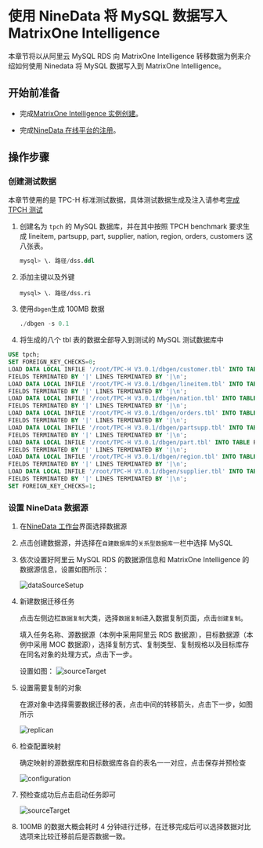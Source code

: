 # 使用 NineData 将 MySQL 数据写入 MatrixOne Intelligence

本章节将以从阿里云 MySQL RDS 向 MatrixOne Intelligence 转移数据为例来介绍如何使用 Ninedata 将 MySQL 数据写入到 MatrixOne Intelligence。

## 开始前准备

- 完成[MatrixOne Intelligence 实例创建](../Get-Started/quickstart.md)。
  
- 完成[NineData 在线平台的注册](https://console.ninedata.cloud/user/register)。

## 操作步骤

### 创建测试数据

本章节使用的是 TPC-H 标准测试数据，具体测试数据生成及注入请参考[完成 TPCH 测试](https://docs.matrixorigin.cn/v24.2.0.0/MatrixOne/Test/performance-testing/TPCH-test-with-matrixone/)

1. 创建名为 `tpch` 的 MySQL 数据库，并在其中按照 TPCH benchmark 要求生成 lineitem, partsupp, part, supplier, nation, region, orders, customers 这八张表。

    ```sql
    mysql> \. 路径/dss.ddl
    ```

2. 添加主键以及外键

    ```shell
    mysql> \. 路径/dss.ri
    ```

3. 使用`dbgen`生成 100MB 数据

    ```sql
    ./dbgen -s 0.1
    ```

4. 将生成的八个 tbl 表的数据全部导入到测试的 MySQL 测试数据库中

  ```sql
  USE tpch;
  SET FOREIGN_KEY_CHECKS=0;
  LOAD DATA LOCAL INFILE '/root/TPC-H V3.0.1/dbgen/customer.tbl' INTO TABLE CUSTOMER
  FIELDS TERMINATED BY '|' LINES TERMINATED BY '|\n';
  LOAD DATA LOCAL INFILE '/root/TPC-H V3.0.1/dbgen/lineitem.tbl' INTO TABLE LINEITEM
  FIELDS TERMINATED BY '|' LINES TERMINATED BY '|\n';
  LOAD DATA LOCAL INFILE '/root/TPC-H V3.0.1/dbgen/nation.tbl' INTO TABLE NATION
  FIELDS TERMINATED BY '|' LINES TERMINATED BY '|\n';
  LOAD DATA LOCAL INFILE '/root/TPC-H V3.0.1/dbgen/orders.tbl' INTO TABLE ORDERS
  FIELDS TERMINATED BY '|' LINES TERMINATED BY '|\n';
  LOAD DATA LOCAL INFILE '/root/TPC-H V3.0.1/dbgen/partsupp.tbl' INTO TABLE PARTSUPP
  FIELDS TERMINATED BY '|' LINES TERMINATED BY '|\n';
  LOAD DATA LOCAL INFILE '/root/TPC-H V3.0.1/dbgen/part.tbl' INTO TABLE PART
  FIELDS TERMINATED BY '|' LINES TERMINATED BY '|\n';
  LOAD DATA LOCAL INFILE '/root/TPC-H V3.0.1/dbgen/region.tbl' INTO TABLE REGION
  FIELDS TERMINATED BY '|' LINES TERMINATED BY '|\n';
  LOAD DATA LOCAL INFILE '/root/TPC-H V3.0.1/dbgen/supplier.tbl' INTO TABLE SUPPLIER
  FIELDS TERMINATED BY '|' LINES TERMINATED BY '|\n';
  SET FOREIGN_KEY_CHECKS=1;
  ```

### 设置 NineData 数据源

1. 在[NineData 工作台](https://console.ninedata.cloud/home/main)界面选择数据源

2. 点击创建数据源，并选择在`自建数据库`的`关系型数据库`一栏中选择 MySQL

3. 依次设置好阿里云 MySQL RDS 的数据源信息和 MatrixOne Intelligence 的数据源信息，设置如图所示：

   ![dataSourceSetup](https://community-shared-data-1308875761.cos.ap-beijing.myqcloud.com/artwork/mocdocs/import/ninedata/dataSourceSetup.png)

4. 新建数据迁移任务

      点击左侧边栏`数据复制`大类，选择`数据复制`进入数据复制页面，点击`创建复制`。

      填入任务名称、源数据源（本例中采用阿里云 RDS 数据源），目标数据源（本例中采用 MOC 数据源），选择复制方式、复制类型、复制规格以及目标库存在同名对象的处理方式，点击下一步。

      设置如图：
      ![sourceTarget](https://community-shared-data-1308875761.cos.ap-beijing.myqcloud.com/artwork/mocdocs/import/ninedata/sourceTarget.png)

5. 设置需要复制的对象

      在源对象中选择需要数据迁移的表，点击中间的转移箭头，点击下一步，如图所示

      ![replican](https://community-shared-data-1308875761.cos.ap-beijing.myqcloud.com/artwork/mocdocs/import/ninedata/replican.png)

6. 检查配置映射

      确定映射的源数据库和目标数据库各自的表名一一对应，点击保存并预检查

      ![configuration](https://community-shared-data-1308875761.cos.ap-beijing.myqcloud.com/artwork/mocdocs/import/ninedata/configuration.png)

7. 预检查成功后点击启动任务即可

      ![sourceTarget](https://community-shared-data-1308875761.cos.ap-beijing.myqcloud.com/artwork/mocdocs/import/ninedata/sourceTarget.png)

8. 100MB 的数据大概会耗时 4 分钟进行迁移，在迁移完成后可以选择数据对比选项来比较迁移前后是否数据一致。